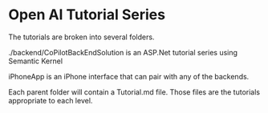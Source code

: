# Open AI Tutorial Series

The tutorials are broken into several folders.

./backend/CoPilotBackEndSolution is an ASP.Net tutorial series using Semantic Kernel

iPhoneApp is an iPhone interface that can pair with any of the backends.

Each parent folder will contain a Tutorial.md file. Those files are the tutorials appropriate to each level.
